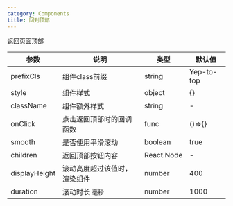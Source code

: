 ```yaml
---
category: Components
title: 回到顶部
---
```


返回页面顶部

<DEMO>

| 参数 | 说明 | 类型 | 默认值
| --------- | -------- | --------- | --------
| prefixCls | 组件class前缀 | string | Yep-to-top
| style | 组件样式 | object | {}
| className | 组件额外样式 | string | -
| onClick | 点击返回顶部时的回调函数 | func | ()=>{}
| smooth | 是否使用平滑滚动 | boolean | true
| children | 返回顶部按钮内容 | React.Node | -
| displayHeight | 滚动高度超过该值时，渲染组件 | number | 400
| duration | 滚动时长 ```毫秒``` | number | 1000
